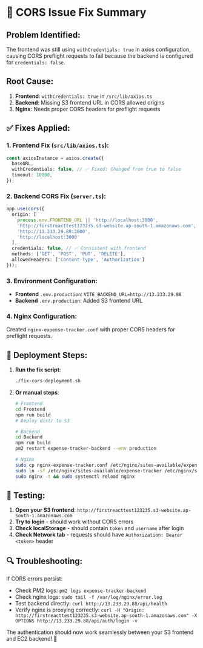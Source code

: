 # 🔧 CORS Issue Fix Summary

## Problem Identified:
The frontend was still using `withCredentials: true` in axios configuration, causing CORS preflight requests to fail because the backend is configured for `credentials: false`.

## Root Cause:
1. **Frontend**: `withCredentials: true` in `/src/lib/axios.ts`
2. **Backend**: Missing S3 frontend URL in CORS allowed origins
3. **Nginx**: Needs proper CORS headers for preflight requests

## ✅ Fixes Applied:

### 1. Frontend Fix (`src/lib/axios.ts`):
```typescript
const axiosInstance = axios.create({
  baseURL,
  withCredentials: false, // ✅ Fixed: Changed from true to false
  timeout: 10000,
});
```

### 2. Backend CORS Fix (`server.ts`):
```typescript
app.use(cors({
  origin: [
    process.env.FRONTEND_URL || 'http://localhost:3000',
    'http://firstreacttest123235.s3-website.ap-south-1.amazonaws.com', // ✅ Added S3 URL
    'http://13.233.29.88:3000',
    'http://localhost:3000'
  ],
  credentials: false, // ✅ Consistent with frontend
  methods: ['GET', 'POST', 'PUT', 'DELETE'],
  allowedHeaders: ['Content-Type', 'Authorization']
}));
```

### 3. Environment Configuration:
- **Frontend** `.env.production`: `VITE_BACKEND_URL=http://13.233.29.88`
- **Backend** `.env.production`: Added S3 frontend URL

### 4. Nginx Configuration:
Created `nginx-expense-tracker.conf` with proper CORS headers for preflight requests.

## 🚀 Deployment Steps:

1. **Run the fix script**:
   ```bash
   ./fix-cors-deployment.sh
   ```

2. **Or manual steps**:
   ```bash
   # Frontend
   cd Frontend
   npm run build
   # Deploy dist/ to S3
   
   # Backend
   cd Backend
   npm run build
   pm2 restart expense-tracker-backend --env production
   
   # Nginx
   sudo cp nginx-expense-tracker.conf /etc/nginx/sites-available/expense-tracker
   sudo ln -sf /etc/nginx/sites-available/expense-tracker /etc/nginx/sites-enabled/
   sudo nginx -t && sudo systemctl reload nginx
   ```

## 🧪 Testing:

1. **Open your S3 frontend**: `http://firstreacttest123235.s3-website.ap-south-1.amazonaws.com`
2. **Try to login** - should work without CORS errors
3. **Check localStorage** - should contain `token` and `username` after login
4. **Check Network tab** - requests should have `Authorization: Bearer <token>` header

## 🔍 Troubleshooting:

If CORS errors persist:
- Check PM2 logs: `pm2 logs expense-tracker-backend`
- Check nginx logs: `sudo tail -f /var/log/nginx/error.log`
- Test backend directly: `curl http://13.233.29.88/api/health`
- Verify nginx is proxying correctly: `curl -H "Origin: http://firstreacttest123235.s3-website.ap-south-1.amazonaws.com" -X OPTIONS http://13.233.29.88/api/auth/login -v`

The authentication should now work seamlessly between your S3 frontend and EC2 backend! 🎉
